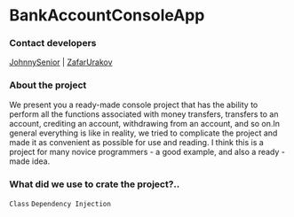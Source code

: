 # BankAccountConsoleApp
### Contact developers 
[JohnnySenior](https://github.com/JohnnySenior) | [ZafarUrakov](https://github.com/ZafarUrakov)

### About the project
We present you a ready-made console project that has the ability to perform all the functions associated with money transfers, transfers to an account, crediting an account, withdrawing from an account, and so on.In general everything is like in reality, we tried to complicate the project and made it as convenient as possible for use and reading. I think this is a project for many novice programmers - a good example, and also a ready - made idea.

### What did we use to crate the project?..
`Class`
`Dependency Injection`